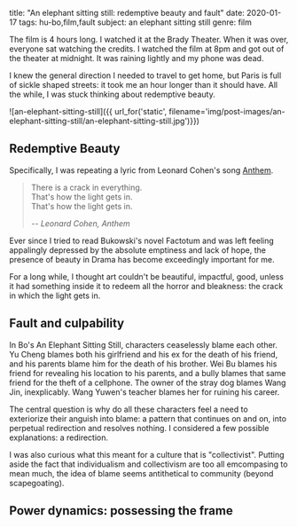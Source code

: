 title: "An elephant sitting still: redemptive beauty and fault"
date: 2020-01-17
tags: hu-bo,film,fault
subject: an elephant sitting still
genre: film

The film is 4 hours long. I watched it at the Brady Theater. When it was over, everyone sat watching the credits. I watched the film at 8pm and got out of the theater at midnight. It was raining lightly and my phone was dead.

I knew the general direction I needed to travel to get home, but Paris is full of sickle shaped streets: it took me an hour longer than it should have. All the while, I was stuck thinking about redemptive beauty.

![an-elephant-sitting-still]({{ url_for('static', filename='img/post-images/an-elephant-sitting-still/an-elephant-sitting-still.jpg')}})

## Redemptive Beauty

Specifically, I was repeating a lyric from Leonard Cohen's song [Anthem](https://open.spotify.com/track/7aAE5KL20Uycf3dswsaHjp?si=rosh5vBKQOaNVAMgghYuNQ).

> There is a crack in everything.  
> That's how the light gets in.  
> That's how the light gets in.  
>
> <cite>-- Leonard Cohen, Anthem</cite>

Ever since I tried to read Bukowski's novel Factotum and was left feeling appalingly depressed by the absolute emptiness and lack of hope, the presence of beauty in Drama has become exceedingly important for me.

For a long while, I thought art couldn't be beautiful, impactful, good, unless it had something inside it to redeem all the horror and bleakness: the crack in which the light gets in.

## Fault and culpability

In Bo's An Elephant Sitting Still, characters ceaselessly blame each other. Yu Cheng blames both his girlfriend and his ex for the death of his friend, and his parents blame him for the death of his brother. Wei Bu blames his friend for revealing his location to his parents, and a bully blames that same friend for the theft of a cellphone. The owner of the stray dog blames Wang Jin, inexplicably. Wang Yuwen's teacher blames her for ruining his career.

The central question is why do all these characters feel a need to exteriorize their anguish into blame: a pattern that continues on and on, into perpetual redirection and resolves nothing. I considered a few possible explanations: a redirection.

I was also curious what this meant for a culture that is "collectivist". Putting aside the fact that individualism and collectivism are too all emcompasing to mean much, the idea of blame seems antithetical to community (beyond scapegoating).

## Power dynamics: possessing the frame
